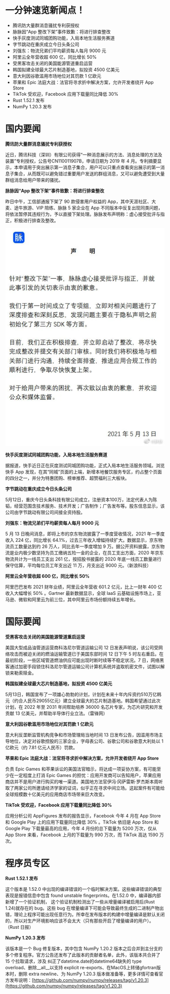 # 一分钟速览新闻点！

- 腾讯防大量群消息骚扰专利获授权
- 脉脉因“App 整改下架”事件致歉：将进行排查整改
- 快手灰度测试同城团购功能，入局本地生活服务赛道
- 字节跳动在重庆成立今日头条公司
- 刘强东：物流兄弟们平均薪资每人每月 9000 元
- 阿里云全年营收超 600 亿，同比增长 50%
- 受黑客攻击关闭的美国能源管道重启运营
- 韩国拟建全球最大芯片制造基地，拟投资 4500 亿美元
- 意大利因谷歌滥用市场地位对其罚款 1 亿欧元
- 苹果和 Epic 法庭大战：法官将寻求折中解决方案，允许开发者绕开 App Store
- TikTok 受欢迎，Facebook 应用下载量同比降低 30%
- Rust 1.52.1 发布
- NumPy 1.20.3 发布

# 国内要闻

**腾讯防大量群消息骚扰专利获授权**

近日，腾讯科技（深圳）有限公司获得“一种消息展示的方法、消息处理的方法及装置”专利授权，公告号CN110011907B，申请日期为 2019 年 4 月。专利摘要显示，本申请用于突出展示第一消息子集合，用户可以只重点查看突出展示的第一消息子集合，从而既可以避免错过重要用户发送的群组消息，又可以避免遭受到大量群组消息给用户带来的骚扰。

**脉脉因“App 整改下架”事件致歉：将进行排查整改**

昨日中午，工信部通报下架了 90 款侵害用户权益的 App，其中天涯社区、大麦、途牛旅游、VIP 陪练、脉脉 5 家企业在 App 不同版本中反复出现同类问题，将依法暂停其违规行为，予以直接下架处理。脉脉发布声明称：虚心接受批评与指正，积极进行排查及整改。

![](./imgs/7.jpg)

**快手灰度测试同城团购功能，入局本地生活服务赛道**

据报道，快手近日正在灰度测试同城团购功能，正式入局本地生活服务领域。浏览快手 App 发现，在其“同城”页面的上端，新增本地餐饮服务专区，约占整个页面的四分之一，并分为特惠团购、榜单推荐、超赞福利三大板块。

**字节跳动在重庆成立今日头条公司**

5月12日，重庆今日头条科技有限公司成立，注册资本100万，法定代表人为陈韬，经营范围含技术服务、技术开发；广告制作；广告发布等。股东信息显示，该公司由字节跳动有限公司间接全资持股。

**刘强东：物流兄弟们平均薪资每人每月 9000 元**

5 月 13 日晚间消息，即将上市的京东物流披露了一季度营收情况，2021 年一季度收入 224 亿，同比增长 64.1%，过去三年收入增幅持续扩大。数据显示，京东物流员工数量达到约 26 万人，同比去年一季度增加 9 万。据公开资料披露，京东物流是业内极少数坚持为员工缴纳五险一金的企业，在员工支出方面，2020 年京东物流共计为一线员工支出 261 亿，按招股书披露的 2020 年底一线员工数量进行保守估算，平均每位员工年支出近 11 万，月支出近 9000 元。（新浪科技）

**阿里云全年营收超 600 亿，同比增长 50%**

阿里巴巴发布 2021 财年业绩，阿里云全年营收 601.2 亿元，比上一财年 400 亿收入大幅增长 50% 。Gartner 最新数据显示，全球 IaaS 云基础设施市场上，亚马逊、微软和阿里云为前三位，其中阿里云市场份额持续五年增长。

# 国际要闻

**受黑客攻击关闭的美国能源管道重启运营**

美国大型成品油管道运营商科洛尼尔管道运输公司 12 日发表声明说，该公司受网络攻击而被迫关闭的燃油运输管道已于美国东部时间 12 日下午 5 时左右重启。在最初阶段，一些区域管道燃油供应可能出现时断时续等不稳定状况。7 日，网络黑客通过加密手段锁住科洛尼尔管道运输公司计算机系统并盗取机密文件，试图以解锁来勒索赎金。

**韩国拟建全球最大芯片制造基地，拟投资 4500 亿美元**

5月13日，韩国宣布了一项雄心勃勃的计划，计划在未来十年内斥资约510万亿韩元（约合人民币29055亿元）建立全球最大的芯片制造基地。韩国希望通过此次计划，在 2022 年至 2031 年间帮助培养 36000 名芯片专家，为芯片研究和开发贡献 13 亿美元，并帮助半导体行业立法。（雷锋网）

**意大利因谷歌滥用市场地位对其罚款 1 亿欧元**

意大利反垄断监管机构竞争和市场管理局当地时间 13 日发布公告，因滥用市场主导地位，决定对谷歌控股的三家企业，字母表公司、谷歌公司和谷歌意大利处以 1 亿欧元（约 7.81 亿元人民币）罚款。

**苹果和 Epic 法庭大战：法官将寻求折中解决方案，允许开发者绕开 App Store**

负责 Epic Games 和苹果诉讼的美国法官暗示，将达成一项妥协方案，有可能至少在一定程度上打消 Epic Games 的担忧：应用开发商可以告知用户，苹果应用商店并不是用户进行购买的唯一渠道。美国地方法官伊冯·冈萨雷斯·罗杰斯本周听取了两家公司所邀请经济学家的证词，似乎正在寻求中间立场。这起案件有可能给全球规模数十亿美元的应用商店市场带来巨大改变。

**TikTok 受欢迎，Facebook 应用下载量同比降低 30%**

应用分析公司 AppFigures 发布的报告显示，Facebook 今年 4 月在 App Store 和 Google Play 上的应用下载量同比降低 30% 。TikTok 依旧是 App Store 和 Google Play 下载量最高的应用，今年 4 月份的总下载量为 5200 万次，仅从 App Store 来看，Facebook 上月的下载量为 990 万次，而 TikTok 高达 1590 万次。

# 程序员专区

**Rust 1.52.1 发布**

这个版本是 1.52.0 中出现的编译错误的一个临时解决方案。这些编译错误的典型表现是报错信息中包含 found unstable fingerprints。在1.52.0 中，编译器内部新增了一个验证机制， 这个验证机制检测出了一些从增量编译被启用后(Rust 1.24)就存在的 bug。这些 bug 在增量编译下可能会导致最终生成的二进制产物出错，理论上程序可能出现任意行为。所幸在发布版本的构建中增量编译是默认关闭的，所以对生产环境影响应该不会太大（只有那些开启了增量编译的用户）。（Rust 日报）

**NumPy 1.20.3 发布**

该版本是一个 Bug 修复版本，其中包含 NumPy 1.20.2 版本之后合并到主分支的多个修复程序。官方公告还发布了此版本的贡献者名单，此外，该版本共合并了 15 个拉取请求，涉及 纠正了datetime.date的datetime64缺失的 type overload、删除__all__以支持 explicit re-exports、在MacOS上转储gfortran版本时，删除 extra newline、为 NumPy 1.20.3 版本做准备等，更多详情可查看官方发布说明：[https://github.com/numpy/numpy/releases/tag/v1.20.3](https://github.com/numpy/numpy/releases/tag/v1.20.3)